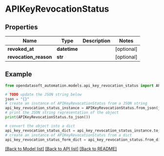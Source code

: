 # APIKeyRevocationStatus


## Properties

Name | Type | Description | Notes
------------ | ------------- | ------------- | -------------
**revoked_at** | **datetime** |  | [optional] 
**revocation_reason** | **str** |  | [optional] 

## Example

```python
from opendatasoft_automation.models.api_key_revocation_status import APIKeyRevocationStatus

# TODO update the JSON string below
json = "{}"
# create an instance of APIKeyRevocationStatus from a JSON string
api_key_revocation_status_instance = APIKeyRevocationStatus.from_json(json)
# print the JSON string representation of the object
print(APIKeyRevocationStatus.to_json())

# convert the object into a dict
api_key_revocation_status_dict = api_key_revocation_status_instance.to_dict()
# create an instance of APIKeyRevocationStatus from a dict
api_key_revocation_status_form_dict = api_key_revocation_status.from_dict(api_key_revocation_status_dict)
```
[[Back to Model list]](../README.md#documentation-for-models) [[Back to API list]](../README.md#documentation-for-api-endpoints) [[Back to README]](../README.md)


